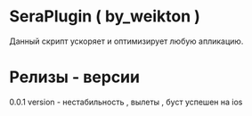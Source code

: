 # SeraPlugin ( by_weikton )
Данный скрипт ускоряет и оптимизирует любую апликацию.


# Релизы - версии
0.0.1 version - нестабильность , вылеты , буст успешен на ios
